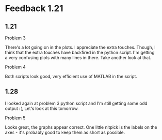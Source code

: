# Feedback 1.21

## 1.21
Problem 3

There's a lot going on in the plots. I appreciate the extra touches. Though, I think that the extra touches have backfired in the python script. I'm getting a very confusing plots with many lines in there. Take another look at that.

Problem 4

Both scripts look good, very efficient use of MATLAB in the script.
## 1.28
I looked again at problem 3 python script and I'm still getting some odd output :(, Let's look at this tomorrow.

Problem 5 

Looks great, the graphs appear correct. One little nitpick is the labels on the axes - it's probably good to keep them as short as possible.
